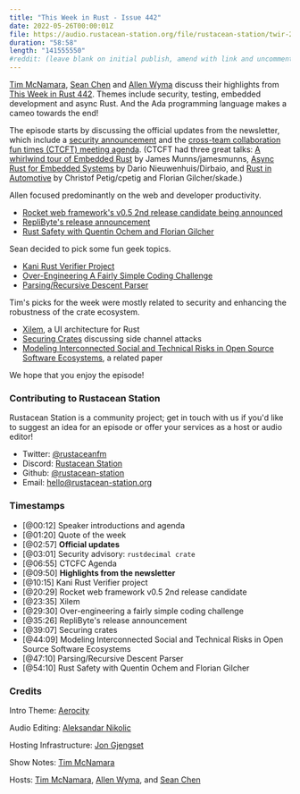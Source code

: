 ```yaml
---
title: "This Week in Rust - Issue 442"
date: 2022-05-26T00:00:01Z
file: https://audio.rustacean-station.org/file/rustacean-station/twir-2022-05-11.mp3
duration: "58:58"
length: "141555550"
#reddit: (leave blank on initial publish, amend with link and uncomment this line after Reddit thread has been posted)
---
```


[Tim McNamara][tim], [Sean Chen][sean] and [Allen Wyma][allen] discuss their
highlights from [This Week in Rust
442](https://this-week-in-rust.org/blog/2022/05/04/this-week-in-rust-442/).
Themes include security, testing, embedded development and async Rust. And the
Ada programming language makes a cameo towards the end!

<!--
The episode introduction goes here.
The first paragraph should ideally be short, and is used in various
places as a "short description" for the episode. Any subsequent
paragraphs show up as "expanded description".
-->

The episode starts by discussing the official updates from the newsletter, which
include a [security announcement] and the [cross-team collaboration fun times (CTCFT) meeting
agenda][ctcft]. (CTCFT had three great talks: [A whirlwind tour of Embedded
  Rust](https://www.youtube.com/watch?v=MfG7OvfVYQY&t=105s) by James
  Munns/jamesmunns, [Async Rust for Embedded
  Systems](https://www.youtube.com/watch?v=MfG7OvfVYQY&t=1260s) by Dario
  Nieuwenhuis/Dirbaio, and [Rust in
  Automotive](https://www.youtube.com/watch?v=MfG7OvfVYQY&t=2760s) by Christof
  Petig/cpetig and Florian Gilcher/skade.)

Allen focused predominantly on the web and developer productivity.

- [Rocket web framework's v0.5 2nd release candidate being
announced](https://rocket.rs/v0.5-rc/news/2022-05-09-version-0.5-rc.2/)
- [RepliByte's release
announcement](https://www.reddit.com/r/rust/comments/ukmnow/an_opensource_tool_to_seed_your_dev_database_with/)
- [Rust Safety with Quentin Ochem and Florian Gilcher](https://rustacean-station.org/episode/067-quentin-ochem-florian-gilcher/)

Sean decided to pick some fun geek topics.

- [Kani Rust Verifier
  Project](https://model-checking.github.io/kani-verifier-blog/2022/05/04/announcing-the-kani-rust-verifier-project.html)
- [Over-Engineering A Fairly Simple
Coding Challenge](https://ada-x64.github.io/over-engineering/)
- [Parsing/Recursive Descent Parser](https://www.huy.rocks/everyday/05-08-2022-parsing-recursive-descent-parser)

Tim's picks for the week were mostly related to security and enhancing the
robustness of the crate ecosystem.

- [Xilem](https://raphlinus.github.io/rust/gui/2022/05/07/ui-architecture.html), a
UI architecture for Rust
- [Securing
Crates](https://tl8.co/entry/securing-crates) discussing side channel attacks
- [Modeling Interconnected Social and Technical Risks in Open Source Software
  Ecosystems](https://arxiv.org/abs/2205.04268), a related paper

We hope that you enjoy the episode!

### Contributing to Rustacean Station

Rustacean Station is a community project; get in touch with us if you'd like to
suggest an idea for an episode or offer your services as a host or audio editor!

- Twitter: [@rustaceanfm](https://twitter.com/rustaceanfm)
- Discord: [Rustacean Station](https://discord.gg/cHc3Gyc)
- Github: [@rustacean-station](https://github.com/rustacean-station/)
- Email: [hello@rustacean-station.org](mailto:hello@rustacean-station.org)

### Timestamps

- [@00:12] Speaker introductions and agenda
- [@01:20] Quote of the week
- [@02:57] **Official updates**
- [@03:01] Security advisory: `rustdecimal crate`
- [@06:55] CTCFC Agenda
- [@09:50] **Highlights from the newsletter**
- [@10:15] Kani Rust Verifier project
- [@20:29] Rocket web framework v0.5 2nd release candidate
- [@23:35] Xilem
- [@29:30] Over-engineering a fairly simple coding challenge
- [@35:26] RepliByte's release announcement
- [@39:07] Securing crates
- [@44:09] Modeling Interconnected Social and Technical Risks in Open Source Software
  Ecosystems
- [@47:10] Parsing/Recursive Descent Parser
- [@54:10] Rust Safety with Quentin Ochem and Florian Gilcher

### Credits

Intro Theme: [Aerocity](https://twitter.com/AerocityMusic)

Audio Editing: [Aleksandar Nikolic](https://linkedin.com/in/dbsound)

Hosting Infrastructure: [Jon Gjengset][jon]

Show Notes: [Tim McNamara][tim]

Hosts: [Tim McNamara][tim], [Allen Wyma][allen], and [Sean Chen][sean]

[allen]: https://twitter.com/allenwyma
[jon]: https://twitter.com/jonhoo
[sean]: https://twitter.com/seanchen1991
[tim]: https://twitter.com/timClicks

[ctcft]: https://blog.rust-lang.org/inside-rust/2022/05/10/CTCFT-may.html
[security announcement]: https://blog.rust-lang.org/2022/05/10/malicious-crate-rustdecimal.html